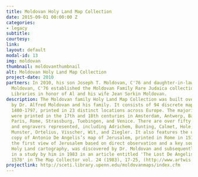 ```yaml
---
title: Moldovan Holy Land Map Collection
date: 2015-09-01 00:00:00 Z
categories:
- legacy
subtitle:
courtesy:
link:
layout: default
modal-id: 13
img: moldovan
thumbnail: moldovanthumbnail
alt: Moldovan Holy Land Map Collection
project-date: 2010
partners: In 2010, his son Joseph T. Moldovan, C'76 and daughter-in-law Susan Alkalay
  Moldovan, C'76 established the Moldovan Family Rare Judaica collection at the Penn
  Libraries in honor of Al and his wife Jean Sorkin Moldovan.
description: The Moldovan family Holy Land Map Collection was built over several decades
  by Dr. Alfred Moldovan and his family. It consists of 94 discrete maps dating from
  1480-1797, printed in 23 distinct locations across Europe. The majority of the maps
  were printed in the 17th and 18th centuries in Amsterdam, Antwerp, Basel, Lyon,
  Paris, Rome, Strassburg, Tuebingen, and Venice. There are over fifty cartographers
  and engravers represented, including Adrichem, Bunting, Calmet, Hole, Mercator,
  Munster, Ortelius, Visscher, Wit, and Ziegler. It also features the unique surviving
  copy of Antonio De Angelis’s map of Jerusalem, printed in Rome in 1578. The map,
  the first view of Jerusalem based on direct observation and a key source for subsequent
  Holy Land cartography, was discovered by Dr. Moldovan and subsequently published
  in a study by him in 1983 in an article entitled 'The Lost De Angelis Map of Jerusalem,
  1578' in The Map Collector vol. 24 (1983), 17-25, (http://www.artwis.com/articles/the-lost-de-angelis-map-of-jerusalem-1578/)
projectlink: http://sceti.library.upenn.edu/moldovanmaps/index.cfm
---
```

